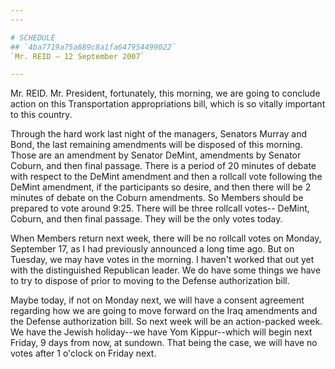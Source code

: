 ```yaml
---
---

# SCHEDULE
## `4ba7719a75a689c8a1fa647954499022`
`Mr. REID — 12 September 2007`

---
```



Mr. REID. Mr. President, fortunately, this morning, we are going to 
conclude action on this Transportation appropriations bill, which is so 
vitally important to this country.

Through the hard work last night of the managers, Senators Murray and 
Bond, the last remaining amendments will be disposed of this morning. 
Those are an amendment by Senator DeMint, amendments by Senator Coburn, 
and then final passage. There is a period of 20 minutes of debate with 
respect to the DeMint amendment and then a rollcall vote following the 
DeMint amendment, if the participants so desire, and then there will be 
2 minutes of debate on the Coburn amendments. So Members should be 
prepared to vote around 9:25. There will be three rollcall votes--
DeMint, Coburn, and then final passage. They will be the only votes 
today.

When Members return next week, there will be no rollcall votes on 
Monday, September 17, as I had previously announced a long time ago. 
But on Tuesday, we may have votes in the morning. I haven't worked that 
out yet with the distinguished Republican leader. We do have some 
things we have to try to dispose of prior to moving to the Defense 
authorization bill.

Maybe today, if not on Monday next, we will have a consent agreement 
regarding how we are going to move forward on the Iraq amendments and 
the Defense authorization bill. So next week will be an action-packed 
week. We have the Jewish holiday--we have Yom Kippur--which will begin 
next Friday, 9 days from now, at sundown. That being the case, we will 
have no votes after 1 o'clock on Friday next.
